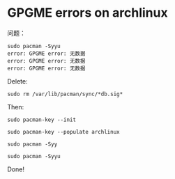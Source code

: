 # GPGME  errors on archlinux


问题：
```
sudo pacman -Syyu
error: GPGME error: 无数据
error: GPGME error: 无数据
error: GPGME error: 无数据
```
Delete:

```
sudo rm /var/lib/pacman/sync/*db.sig*
```

Then:

```
sudo pacman-key --init

sudo pacman-key --populate archlinux

sudo pacman -Syy

sudo pacman -Syyu
```

Done!

